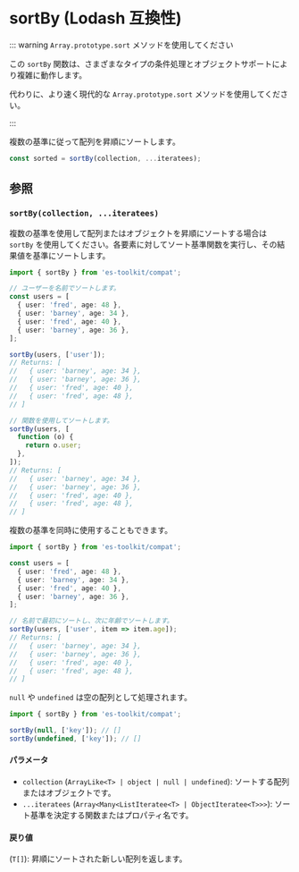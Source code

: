 # sortBy (Lodash 互換性)

::: warning `Array.prototype.sort` メソッドを使用してください

この `sortBy` 関数は、さまざまなタイプの条件処理とオブジェクトサポートにより複雑に動作します。

代わりに、より速く現代的な `Array.prototype.sort` メソッドを使用してください。

:::

複数の基準に従って配列を昇順にソートします。

```typescript
const sorted = sortBy(collection, ...iteratees);
```

## 参照

### `sortBy(collection, ...iteratees)`

複数の基準を使用して配列またはオブジェクトを昇順にソートする場合は `sortBy` を使用してください。各要素に対してソート基準関数を実行し、その結果値を基準にソートします。

```typescript
import { sortBy } from 'es-toolkit/compat';

// ユーザーを名前でソートします。
const users = [
  { user: 'fred', age: 48 },
  { user: 'barney', age: 34 },
  { user: 'fred', age: 40 },
  { user: 'barney', age: 36 },
];

sortBy(users, ['user']);
// Returns: [
//   { user: 'barney', age: 34 },
//   { user: 'barney', age: 36 },
//   { user: 'fred', age: 40 },
//   { user: 'fred', age: 48 },
// ]

// 関数を使用してソートします。
sortBy(users, [
  function (o) {
    return o.user;
  },
]);
// Returns: [
//   { user: 'barney', age: 34 },
//   { user: 'barney', age: 36 },
//   { user: 'fred', age: 40 },
//   { user: 'fred', age: 48 },
// ]
```

複数の基準を同時に使用することもできます。

```typescript
import { sortBy } from 'es-toolkit/compat';

const users = [
  { user: 'fred', age: 48 },
  { user: 'barney', age: 34 },
  { user: 'fred', age: 40 },
  { user: 'barney', age: 36 },
];

// 名前で最初にソートし、次に年齢でソートします。
sortBy(users, ['user', item => item.age]);
// Returns: [
//   { user: 'barney', age: 34 },
//   { user: 'barney', age: 36 },
//   { user: 'fred', age: 40 },
//   { user: 'fred', age: 48 },
// ]
```

`null` や `undefined` は空の配列として処理されます。

```typescript
import { sortBy } from 'es-toolkit/compat';

sortBy(null, ['key']); // []
sortBy(undefined, ['key']); // []
```

#### パラメータ

- `collection` (`ArrayLike<T> | object | null | undefined`): ソートする配列またはオブジェクトです。
- `...iteratees` (`Array<Many<ListIteratee<T> | ObjectIteratee<T>>>`): ソート基準を決定する関数またはプロパティ名です。

#### 戻り値

(`T[]`): 昇順にソートされた新しい配列を返します。
